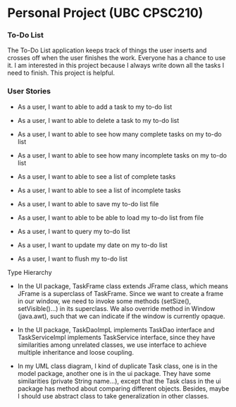 # **Personal Project (UBC CPSC210)**

### To-Do List

The To-Do List application keeps track of things the user inserts and crosses off when 
the user finishes the work. Everyone has a chance to use it. I am interested in this project 
because I always write down all the tasks I need to finish. This project is helpful.

### User Stories
- As a user, I want to able to add a task to my to-do list
- As a user, I want to able to delete a task to my to-do list
- As a user, I want to able to see how many complete tasks  on my to-do list
- As a user, I want to able to see how many incomplete tasks  on my to-do list
- As a user, I want to able to see a list of complete tasks
- As a user, I want to able to see a list of incomplete tasks

- As a user, I want to able to save my to-do list file
- As a user, I want to able to be able to load my to-do list from file

- As a user, I want to query my to-do list
- As a user, I want to update my date on my to-do list
- As a user, I want to flush my to-do list

Type Hierarchy
- In the UI package, TaskFrame class extends JFrame class, which means JFrame is a superclass of TaskFrame.
Since we want to create a frame in our window, we need to invoke some methods (setSize(), setVisible()...) 
in its superclass. We also override method in Window (java.awt), such that we can indicate if the window is currently 
opaque.
- In the UI package, TaskDaoImpL implements TaskDao interface and TaskServiceImpl implements TaskService interface,
since they have similarities among unrelated classes, we use interface to achieve multiple inheritance and loose
coupling.

- In my UML class diagram, I kind of duplicate Task class, one is in the model package, another one is in the ui
package. They have some similarities (private String name...), except that the Task class in the ui package has method
about comparing different objects. Besides, maybe I should use abstract class to take generalization in other classes. 
